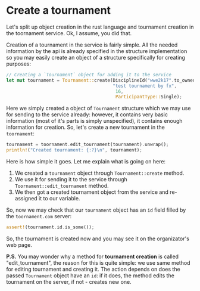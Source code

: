 # Create a tournament

Let's split up object creation in the rust language and tournament creation in the toornament
service. Ok, I assume, you did that.

Creation of a tournament in the service is fairly simple. All the needed information by the api is
already specified in the structure implementation so you may easily create an object of a structure
specifically for creating purposes:

```rust
// Creating a `Tournament` object for adding it to the service
let mut tournament = Tournament::create(DisciplineId("wwe2k17".to_owned()),
                                        "test tournament by fx",
                                         16,
                                         ParticipantType::Single);
```

Here we simply created a object of `Tournament` structure which we may use for sending to the
service already: however, it contains very basic information (most of it's parts is simply
unspecified), it contains enough information for creation. So, let's create a new tournament in the
`toornament`:

```rust
tournament = toornament.edit_tournament(tournament).unwrap();
println!("Created tournament: {:?}\n", tournament);
```

Here is how simple it goes. Let me explain what is going on here:

1. We created a `tournament` object through `Tournament::create` method.
2. We use it for sending it to the service through `Toornament::edit_tournament` method.
3. We then got a created tournament object from the service and re-assigned it to our variable.

So, now we may check that our `tournament` object has an `id` field filled by the `toornament.com`
server:

```rust
assert!(tournament.id.is_some());
```

So, the tournament is created now and you may see it on the organizator's web page.

**P.S.** You may wonder why a method for **tournament creation** is called "edit_tournament", the
reason for this is quite simple: we use same method for editing tournament and creating it. The
action depends on does the passed `Tournament` object have an `id`: if it does, the method edits
the tournament on the server, if not - creates new one.
